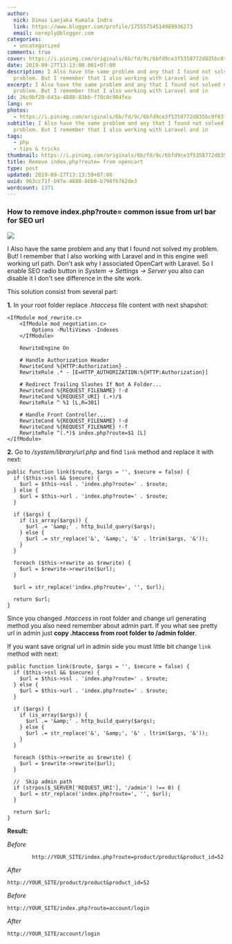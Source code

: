 ```yaml
---
author:
  nick: Dimas Lanjaka Kumala Indra
  link: https://www.blogger.com/profile/17555754514989936273
  email: noreply@blogger.com
categories:
  - uncategorized
comments: true
cover: https://i.pinimg.com/originals/6b/fd/9c/6bfd9ce3f5358772d835bc0f03fa26be.png
date: 2019-09-27T13:13:00.001+07:00
description: I Also have the same problem and any that I found not solved my
  problem. But I remember that I also working with Laravel and in
excerpt: I Also have the same problem and any that I found not solved my
  problem. But I remember that I also working with Laravel and in
id: 26c9bf20-643a-4888-83bb-f70c0c904fea
lang: en
photos:
  - https://i.pinimg.com/originals/6b/fd/9c/6bfd9ce3f5358772d835bc0f03fa26be.png
subtitle: I Also have the same problem and any that I found not solved my
  problem. But I remember that I also working with Laravel and in
tags:
  - php
  - tips & tricks
thumbnail: https://i.pinimg.com/originals/6b/fd/9c/6bfd9ce3f5358772d835bc0f03fa26be.png
title: Remove index.php?route= from opencart
type: post
updated: 2019-09-27T13:13:59+07:00
uuid: 963cc71f-b97e-4888-86b0-b798fb762de3
wordcount: 1371
---
```


<h3>How to remove index.php?route= common issue from url bar for SEO url</h3><img src="https://i.pinimg.com/originals/6b/fd/9c/6bfd9ce3f5358772d835bc0f03fa26be.png"><p>    I Also have the same problem and any that I found not solved my problem. But!     I remember that I also working with Laravel and in this engine well working     url path. Don't ask why I associated OpenCart with Laravel. So I enable SEO     radio button in <em>System -&gt; Settings -&gt; Server</em> you also can     disable it I don't see difference in the site work. </p><p>    This solution consist from several part: </p><p>    <strong>1.</strong>    In your root folder replace <em>.htaccess</em> file content with next     shapshot: </p><pre><code>&lt;IfModule mod_rewrite.c&gt;<br>    &lt;IfModule mod_negotiation.c&gt;<br>        Options -MultiViews -Indexes<br>    &lt;/IfModule&gt;<br><br>    RewriteEngine On<br><br>    # Handle Authorization Header<br>    RewriteCond %{HTTP:Authorization} .<br>    RewriteRule .* - [E=HTTP_AUTHORIZATION:%{HTTP:Authorization}]<br><br>    # Redirect Trailing Slashes If Not A Folder...<br>    RewriteCond %{REQUEST_FILENAME} !-d<br>    RewriteCond %{REQUEST_URI} (.+)/$<br>    RewriteRule ^ %1 [L,R=301]<br><br>    # Handle Front Controller...<br>    RewriteCond %{REQUEST_FILENAME} !-d<br>    RewriteCond %{REQUEST_FILENAME} !-f<br>    RewriteRule ^(.*)$ index.php?route=$1 [L]<br>&lt;/IfModule&gt;</code></pre><p>    <strong>2.</strong>    Go to <em>/system/library/url.php</em> and find <code>link</code> method     and replace it with next: </p><pre><code>public function link($route, $args = '', $secure = false) {<br>  if ($this-&gt;ssl &amp;&amp; $secure) {<br>    $url = $this-&gt;ssl . 'index.php?route=' . $route;<br>  } else {<br>    $url = $this-&gt;url . 'index.php?route=' . $route;<br>  }<br><br>  if ($args) {<br>    if (is_array($args)) {<br>      $url .= '&amp;amp;' . http_build_query($args);<br>    } else {<br>      $url .= str_replace('&amp;', '&amp;amp;', '&amp;' . ltrim($args, '&amp;'));<br>    }<br>  }<br><br>  foreach ($this-&gt;rewrite as $rewrite) {<br>    $url = $rewrite-&gt;rewrite($url);<br>  }<br><br>  $url = str_replace('index.php?route=', '', $url);<br><br>  return $url; <br>}</code></pre><p>    Since you changed <em>.htaccess</em> in root folder and change url     generating method you also need remember about admin part. If you what see pretty url in admin just    <strong>copy .htaccess from root folder to /admin folder</strong>. </p><p>If you want save orignal url in admin side you must little bit change    <code>link</code> method with next: </p><pre><code>public function link($route, $args = '', $secure = false) {<br>  if ($this-&gt;ssl &amp;&amp; $secure) {<br>    $url = $this-&gt;ssl . 'index.php?route=' . $route;<br>  } else {<br>    $url = $this-&gt;url . 'index.php?route=' . $route;<br>  }<br><br>  if ($args) {<br>    if (is_array($args)) {<br>      $url .= '&amp;amp;' . http_build_query($args);<br>    } else {<br>      $url .= str_replace('&amp;', '&amp;amp;', '&amp;' . ltrim($args, '&amp;'));<br>    }<br>  }<br><br>  foreach ($this-&gt;rewrite as $rewrite) {<br>    $url = $rewrite-&gt;rewrite($url);<br>  }<br><br>  //  Skip admin path<br>  if (strpos($_SERVER['REQUEST_URI'], '/admin') !== 0) {<br>    $url = str_replace('index.php?route=', '', $url);<br>  }<br><br>  return $url; <br>}</code></pre><p>    <strong>Result:</strong></p><p>    <em>Before</em></p><p>    <code>        http://YOUR_SITE/index.php?route=product/product&amp;product_id=52     </code></p><p>    <em>After</em></p><p>    <code>http://YOUR_SITE/product/product&amp;product_id=52</code></p><p>    <em>Before</em></p><p>    <code>http://YOUR_SITE/index.php?route=account/login</code></p><p>    <em>After</em></p><p>    <code>http://YOUR_SITE/account/login</code></p>